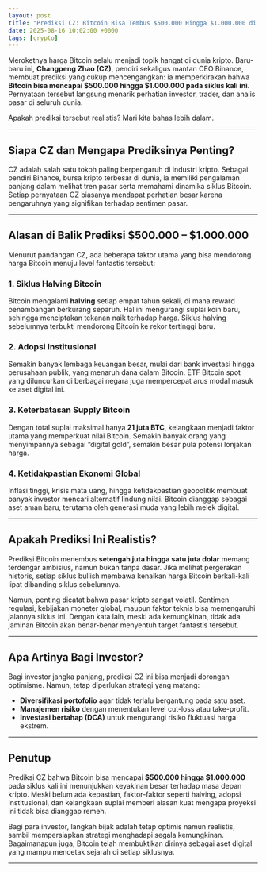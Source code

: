 ```yaml
---
layout: post
title: "Prediksi CZ: Bitcoin Bisa Tembus $500.000 Hingga $1.000.000 di Siklus Ini"
date: 2025-08-16 10:02:00 +0000
tags: [crypto]
---
```


Meroketnya harga Bitcoin selalu menjadi topik hangat di dunia kripto. Baru-baru ini, **Changpeng Zhao (CZ)**, pendiri sekaligus mantan CEO Binance, membuat prediksi yang cukup mencengangkan: ia memperkirakan bahwa **Bitcoin bisa mencapai $500.000 hingga $1.000.000 pada siklus kali ini**. Pernyataan tersebut langsung menarik perhatian investor, trader, dan analis pasar di seluruh dunia.  

Apakah prediksi tersebut realistis? Mari kita bahas lebih dalam.  

---

## Siapa CZ dan Mengapa Prediksinya Penting?  

CZ adalah salah satu tokoh paling berpengaruh di industri kripto. Sebagai pendiri Binance, bursa kripto terbesar di dunia, ia memiliki pengalaman panjang dalam melihat tren pasar serta memahami dinamika siklus Bitcoin. Setiap pernyataan CZ biasanya mendapat perhatian besar karena pengaruhnya yang signifikan terhadap sentimen pasar.  

---

## Alasan di Balik Prediksi $500.000 – $1.000.000  

Menurut pandangan CZ, ada beberapa faktor utama yang bisa mendorong harga Bitcoin menuju level fantastis tersebut:  

### 1. **Siklus Halving Bitcoin**  
Bitcoin mengalami **halving** setiap empat tahun sekali, di mana reward penambangan berkurang separuh. Hal ini mengurangi suplai koin baru, sehingga menciptakan tekanan naik terhadap harga. Siklus halving sebelumnya terbukti mendorong Bitcoin ke rekor tertinggi baru.  

### 2. **Adopsi Institusional**  
Semakin banyak lembaga keuangan besar, mulai dari bank investasi hingga perusahaan publik, yang menaruh dana dalam Bitcoin. ETF Bitcoin spot yang diluncurkan di berbagai negara juga mempercepat arus modal masuk ke aset digital ini.  

### 3. **Keterbatasan Supply Bitcoin**  
Dengan total suplai maksimal hanya **21 juta BTC**, kelangkaan menjadi faktor utama yang memperkuat nilai Bitcoin. Semakin banyak orang yang menyimpannya sebagai “digital gold”, semakin besar pula potensi lonjakan harga.  

### 4. **Ketidakpastian Ekonomi Global**  
Inflasi tinggi, krisis mata uang, hingga ketidakpastian geopolitik membuat banyak investor mencari alternatif lindung nilai. Bitcoin dianggap sebagai aset aman baru, terutama oleh generasi muda yang lebih melek digital.  

---

## Apakah Prediksi Ini Realistis?  

Prediksi Bitcoin menembus **setengah juta hingga satu juta dolar** memang terdengar ambisius, namun bukan tanpa dasar. Jika melihat pergerakan historis, setiap siklus bullish membawa kenaikan harga Bitcoin berkali-kali lipat dibanding siklus sebelumnya.  

Namun, penting dicatat bahwa pasar kripto sangat volatil. Sentimen regulasi, kebijakan moneter global, maupun faktor teknis bisa memengaruhi jalannya siklus ini. Dengan kata lain, meski ada kemungkinan, tidak ada jaminan Bitcoin akan benar-benar menyentuh target fantastis tersebut.  

---

## Apa Artinya Bagi Investor?  

Bagi investor jangka panjang, prediksi CZ ini bisa menjadi dorongan optimisme. Namun, tetap diperlukan strategi yang matang:  

- **Diversifikasi portofolio** agar tidak terlalu bergantung pada satu aset.  
- **Manajemen risiko** dengan menentukan level cut-loss atau take-profit.  
- **Investasi bertahap (DCA)** untuk mengurangi risiko fluktuasi harga ekstrem.  

---

## Penutup  

Prediksi CZ bahwa Bitcoin bisa mencapai **$500.000 hingga $1.000.000** pada siklus kali ini menunjukkan keyakinan besar terhadap masa depan kripto. Meski belum ada kepastian, faktor-faktor seperti halving, adopsi institusional, dan kelangkaan suplai memberi alasan kuat mengapa proyeksi ini tidak bisa dianggap remeh.  

Bagi para investor, langkah bijak adalah tetap optimis namun realistis, sambil mempersiapkan strategi menghadapi segala kemungkinan. Bagaimanapun juga, Bitcoin telah membuktikan dirinya sebagai aset digital yang mampu mencetak sejarah di setiap siklusnya.  

---
